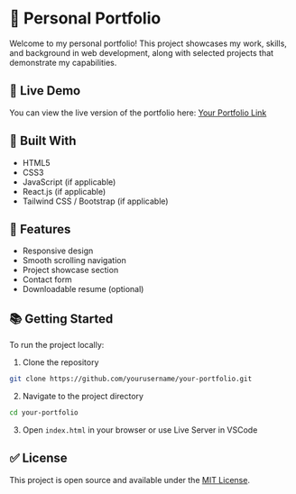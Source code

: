 # 💼 Personal Portfolio

Welcome to my personal portfolio! This project showcases my work, skills, and background in web development, along with selected projects that demonstrate my capabilities.

## 🔗 Live Demo

You can view the live version of the portfolio here: [Your Portfolio Link]((https://saumye0106.github.io/PORTFOLIO/))

## 💪 Built With

* HTML5
* CSS3
* JavaScript (if applicable)
* React.js (if applicable)
* Tailwind CSS / Bootstrap (if applicable)

## 📅 Features

* Responsive design
* Smooth scrolling navigation
* Project showcase section
* Contact form
* Downloadable resume (optional)

## 📚 Getting Started

To run the project locally:

1. Clone the repository

```bash
git clone https://github.com/yourusername/your-portfolio.git
```

2. Navigate to the project directory

```bash
cd your-portfolio
```

3. Open `index.html` in your browser or use Live Server in VSCode



## ✅ License

This project is open source and available under the [MIT License](LICENSE).
